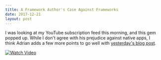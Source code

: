 ```yaml
---
title: A Framework Author's Case Against Frameworks
date: 2017-12-21
layout: post
---
```


I was looking at my YouTube subscription feed this morning, and this gem popped
up. While I don't agree with his prejudice against native apps, I think Adrian 
adds a few more points to go well with [yesterday's blog post][1].

[![Watch Video][2]][3]

[1]: blog/2017.12.18
[2]: http://img.youtube.com/vi/VvOsegaN9Wk/0.jpg
[3]: https://www.youtube.com/watch?v=VvOsegaN9Wk